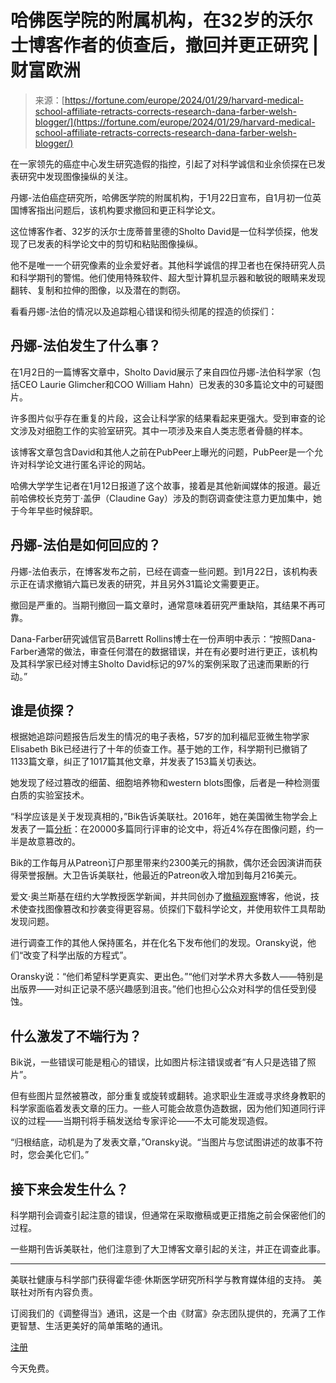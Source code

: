 <!--yml

category: 未分类

日期：2024年05月27日 15:18:32

-->

# 哈佛医学院的附属机构，在32岁的沃尔士博客作者的侦查后，撤回并更正研究 | 财富欧洲

> 来源：[https://fortune.com/europe/2024/01/29/harvard-medical-school-affiliate-retracts-corrects-research-dana-farber-welsh-blogger/](https://fortune.com/europe/2024/01/29/harvard-medical-school-affiliate-retracts-corrects-research-dana-farber-welsh-blogger/)

在一家领先的癌症中心发生研究造假的指控，引起了对科学诚信和业余侦探在已发表研究中发现图像操纵的关注。

丹娜-法伯癌症研究所，哈佛医学院的附属机构，于1月22日宣布，自1月初一位英国博客指出问题后，该机构要求撤回和更正科学论文。

这位博客作者、32岁的沃尔士庞蒂普里德的Sholto David是一位科学侦探，他发现了已发表的科学论文中的剪切和粘贴图像操纵。

他不是唯一一个研究像素的业余爱好者。其他科学诚信的捍卫者也在保持研究人员和科学期刊的警惕。他们使用特殊软件、超大型计算机显示器和敏锐的眼睛来发现翻转、复制和拉伸的图像，以及潜在的剽窃。

看看丹娜-法伯的情况以及追踪粗心错误和彻头彻尾的捏造的侦探们：

## 丹娜-法伯发生了什么事？

在1月2日的一篇博客文章中，Sholto David展示了来自四位丹娜-法伯科学家（包括CEO Laurie Glimcher和COO William Hahn）已发表的30多篇论文中的可疑图片。

许多图片似乎存在重复的片段，这会让科学家的结果看起来更强大。受到审查的论文涉及对细胞工作的实验室研究。其中一项涉及来自人类志愿者骨髓的样本。

该博客文章包含David和其他人之前在PubPeer上曝光的问题，PubPeer是一个允许对科学论文进行匿名评论的网站。

哈佛大学学生记者在1月12日报道了这个故事，接着是其他新闻媒体的报道。最近前哈佛校长克劳丁·盖伊（Claudine Gay）涉及的剽窃调查使注意力更加集中，她于今年早些时候辞职。

## 丹娜-法伯是如何回应的？

丹娜-法伯表示，在博客发布之前，已经在调查一些问题。到1月22日，该机构表示正在请求撤销六篇已发表的研究，并且另外31篇论文需要更正。

撤回是严重的。当期刊撤回一篇文章时，通常意味着研究严重缺陷，其结果不再可靠。

Dana-Farber研究诚信官员Barrett Rollins博士在一份声明中表示：“按照Dana-Farber通常的做法，审查任何潜在的数据错误，并在有必要时进行更正，该机构及其科学家已经对博主Sholto David标记的97%的案例采取了迅速而果断的行动。”

## 谁是侦探？

根据她追踪问题报告后发生的情况的电子表格，57岁的加利福尼亚微生物学家Elisabeth Bik已经进行了十年的侦查工作。基于她的工作，科学期刊已撤销了1133篇文章，纠正了1017篇其他文章，并发表了153篇关切表达。

她发现了经过篡改的细菌、细胞培养物和western blots图像，后者是一种检测蛋白质的实验室技术。

“科学应该是关于发现真相的，”Bik告诉美联社。2016年，她在美国微生物学会上发表了一篇[分析](https://journals.asm.org/doi/10.1128/mbio.00809-16)：在20000多篇同行评审的论文中，将近4%存在图像问题，约一半是故意篡改的。

Bik的工作每月从Patreon订户那里带来约2300美元的捐款，偶尔还会因演讲而获得荣誉报酬。大卫告诉美联社，他最近的Patreon收入增加到每月216美元。

爱文·奥兰斯基在纽约大学教授医学新闻，并共同创办了[撤稿观察](https://retractionwatch.com/)博客，他说，技术使查找图像篡改和抄袭变得更容易。侦探们下载科学论文，并使用软件工具帮助发现问题。

进行调查工作的其他人保持匿名，并在化名下发布他们的发现。Oransky说，他们“改变了科学出版的方程式”。

Oransky说：“他们希望科学更真实、更出色。”“他们对学术界大多数人——特别是出版界——对纠正记录不感兴趣感到沮丧。”他们也担心公众对科学的信任受到侵蚀。

## 什么激发了不端行为？

Bik说，一些错误可能是粗心的错误，比如图片标注错误或者“有人只是选错了照片”。

但有些图片显然被篡改，部分重复或旋转或翻转。追求职业生涯或寻求终身教职的科学家面临着发表文章的压力。一些人可能会故意伪造数据，因为他们知道同行评议的过程——当期刊将手稿发送给专家评论——不太可能发现造假。

“归根结底，动机是为了发表文章，”Oransky说。“当图片与您试图讲述的故事不符时，您会美化它们。”

## 接下来会发生什么？

科学期刊会调查引起注意的错误，但通常在采取撤稿或更正措施之前会保密他们的过程。

一些期刊告诉美联社，他们注意到了大卫博客文章引起的关注，并正在调查此事。

___

美联社健康与科学部门获得霍华德·休斯医学研究所科学与教育媒体组的支持。 美联社对所有内容负责。

订阅我们的《调整得当》通讯，这是一个由《财富》杂志团队提供的，充满了工作更智慧、生活更美好的简单策略的通讯。

[注册](https://www.fortune.com/newsletters/well-adjusted?&itm_source=fortune&itm_medium=article_tout&itm_campaign=well_adjusted)

今天免费。
